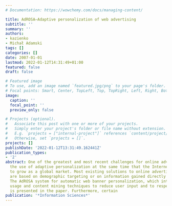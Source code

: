 ```yaml
---
# Documentation: https://wowchemy.com/docs/managing-content/

title: AdROSA—Adaptive personalization of web advertising
subtitle: ''
summary: ''
authors:
- kazienko
- Michał Adamski
tags: []
categories: []
date: 2007-01-01
lastmod: 2022-01-12T14:31:49+01:00
featured: false
draft: false

# Featured image
# To use, add an image named `featured.jpg/png` to your page's folder.
# Focal points: Smart, Center, TopLeft, Top, TopRight, Left, Right, BottomLeft, Bottom, BottomRight.
image:
  caption: ''
  focal_point: ''
  preview_only: false

# Projects (optional).
#   Associate this post with one or more of your projects.
#   Simply enter your project's folder or file name without extension.
#   E.g. `projects = ["internal-project"]` references `content/project/deep-learning/index.md`.
#   Otherwise, set `projects = []`.
projects: []
publishDate: '2022-01-12T13:31:49.162441Z'
publication_types:
- '2'
abstract: One of the greatest and most recent challenges for online advertising is
  the use of adaptive personalization at the same time that the Internet continues
  to grow as a global market. Most existing solutions to online advertising placement
  are based on demographic targeting or on information gained directly from the user.
  The AdROSA system for automatic web banner personalization, which integrates web
  usage and content mining techniques to reduce user input and to respect users' privacy,
  is presented in the paper. Furthermore, certain
publication: '*Information Sciences*'
---
```


